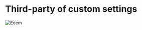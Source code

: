 Third-party of custom settings
==============================
![Ecem](https://www.ecem.com/img/ecem-logo-main.png)
